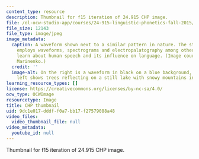 ```yaml
---
content_type: resource
description: Thumbnail for f15 iteration of 24.915 CHP image.
file: /ol-ocw-studio-app/courses/24-915-linguistic-phonetics-fall-2015/9dc1e017dddff0a7bb17f27579088a48_24-915f15-th.jpg
file_size: 12143
file_type: image/jpeg
image_metadata:
  caption: A waveform shown next to a similar pattern in nature. The study of phonetics
    employs waveforms, spectrograms and electropalatography among other methods to
    learn about human speech and its influence on language. (Image courtesy of Anna
    Marinenko.)
  credit: ''
  image-alt: On the right is a waveform in black on a blue background, and on the
    left shows trees reflecting on a still lake with snowy mountains in the background.
learning_resource_types: []
license: https://creativecommons.org/licenses/by-nc-sa/4.0/
ocw_type: OCWImage
resourcetype: Image
title: CHP thumbnail
uid: 9dc1e017-dddf-f0a7-bb17-f27579088a48
video_files:
  video_thumbnail_file: null
video_metadata:
  youtube_id: null
---
```

Thumbnail for f15 iteration of 24.915 CHP image.